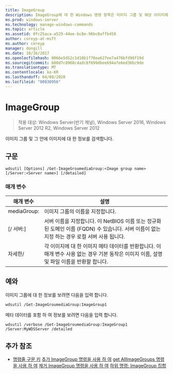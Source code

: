 ```yaml
---
title: ImageGroup
description: ImageGroup에 대 한 Windows 명령 항목은 이미지 그룹 및 해당 이미지에 대 한 정보를 검색 합니다.
ms.prod: windows-server
ms.technology: manage-windows-commands
ms.topic: article
ms.assetid: 0fc25aca-a529-44ee-bc8e-96bc8affb458
author: coreyp-at-msft
ms.author: coreyp
manager: dongill
ms.date: 10/16/2017
ms.openlocfilehash: 0066e5d52c1d10b1f78ea627ee7a476bfd98f19d
ms.sourcegitcommit: b00d7c8968c4adc8f699dbee694afe6ed36bc9de
ms.translationtype: MT
ms.contentlocale: ko-KR
ms.lasthandoff: 04/08/2020
ms.locfileid: "80830956"
---
```

# <a name="get-imagegroup"></a>ImageGroup

>적용 대상: Windows Server(반기 채널), Windows Server 2016, Windows Server 2012 R2, Windows Server 2012

이미지 그룹 및 그 안에 이미지에 대 한 정보를 검색합니다.

## <a name="syntax"></a>구문
```
wdsutil [Options] /Get-ImageGroumediaGroup:<Image group name> [/Server:<Server name>] [/detailed]
```
### <a name="parameters"></a>매개 변수
|매개 변수|설명|
|-------|--------|
mediaGroup:<Image group name>|이미지 그룹의 이름을 지정합니다.|
|[/ 서버:<Server name>]|서버 이름을 지정합니다. 이 NetBIOS 이름 또는 정규화 된 도메인 이름 (FQDN) 수 있습니다. 서버 이름이 없는 지정 하는 경우 로컬 서버 사용 됩니다.|
|자세한/|각 이미지에 대 한 이미지 메타 데이터를 반환합니다. 이 매개 변수 사용 없는 경우 기본 동작은 이미지 이름, 설명 및 파일 이름을 반환할 합니다.|
## <a name="examples"></a><a name=BKMK_examples></a>예와
이미지 그룹에 대 한 정보를 보려면 다음을 입력 합니다.
```
wdsutil /Get-ImageGroumediaGroup:ImageGroup1
```
메타 데이터를 포함 하 여 정보를 보려면 다음을 입력 합니다.
```
wdsutil /verbose /Get-ImageGroumediaGroup:ImageGroup1 /Server:MyWDSServer /detailed
```
## <a name="additional-references"></a>추가 참조
- [명령줄 구문 키](command-line-syntax-key.md)
[추가 ImageGroup 명령을 사용 하 여](using-the-add-imagegroup-command.md)
[get AllImageGroups 명령을 사용 하 여](using-the-get-allimagegroups-command.md)
[제거 ImageGroup 명령을 사용 하 여](using-the-remove-imagegroup-command.md)
[하위 명령: ImageGroup 집합](subcommand-set-imagegroup.md)
